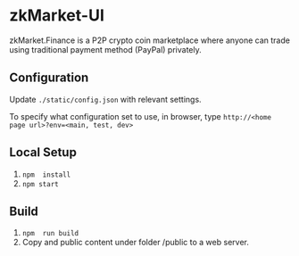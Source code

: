 # zkMarket-UI

zkMarket.Finance is a P2P crypto coin marketplace where anyone can trade using traditional payment method (PayPal) privately.

## Configuration

Update `./static/config.json` with relevant settings.

To specify what configuration set to use, in browser, type `http://<home page url>?env=<main, test, dev>`

## Local Setup

1. `npm  install`
1. `npm start`

## Build
1. `npm  run build`
1. Copy and public content under folder /public to a web server.
